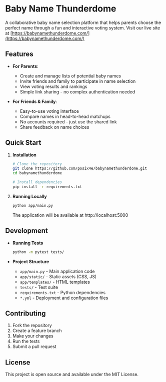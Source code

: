 # Baby Name Thunderdome

A collaborative baby name selection platform that helps parents choose the perfect name through a fun and interactive voting system. Visit our live site at [https://babynamethunderdome.com/](https://babynamethunderdome.com/)

## Features

- **For Parents**:
  - Create and manage lists of potential baby names
  - Invite friends and family to participate in name selection
  - View voting results and rankings
  - Simple link sharing - no complex authentication needed

- **For Friends & Family**:
  - Easy-to-use voting interface
  - Compare names in head-to-head matchups
  - No accounts required - just use the shared link
  - Share feedback on name choices

## Quick Start

1. **Installation**
   ```bash
   # Clone the repository
   git clone https://github.com/posix4e/babynamethunderdome.git
   cd babynamethunderdome

   # Install dependencies
   pip install -r requirements.txt
   ```

2. **Running Locally**
   ```bash
   python app/main.py
   ```
   The application will be available at http://localhost:5000

## Development

- **Running Tests**
  ```bash
  python -m pytest tests/
  ```

- **Project Structure**
  - `app/main.py` - Main application code
  - `app/static/` - Static assets (CSS, JS)
  - `app/templates/` - HTML templates
  - `tests/` - Test suite
  - `requirements.txt` - Python dependencies
  - `*.yml` - Deployment and configuration files

## Contributing

1. Fork the repository
2. Create a feature branch
3. Make your changes
4. Run the tests
5. Submit a pull request

## License

This project is open source and available under the MIT License.
